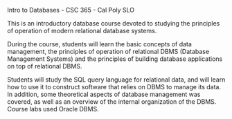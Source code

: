 Intro to Databases - CSC 365 - Cal Poly SLO

This is an introductory database course devoted to studying the principles of operation of modern relational database systems. 

During the course, students will learn the basic concepts of data management, the principles of operation of
relational DBMS (Database Management Systems) and the principles of building database applications on top of relational DBMS. 

Students will study the SQL query language for relational data, and will learn how to use it to construct
software that relies on DBMS to manage its data. In addition, some theoretical
aspects of database management was covered, as well as an overview of the
internal organization of the DBMS. Course labs used Oracle DBMS.
